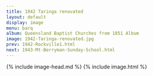 ```yaml
---
title: 1942 Taringa renovated
layout: default
display: image
menu: barq
album: Queensland Baptist Churches from 1851 Album
image: 1942-Taringa-renovated.jpg
prev: 1942-Rockville1.html
next: 1943-Mt-Berryman-Sunday-School.html
---
```

{% include image-head.md %}
{% include image.html %}